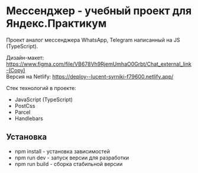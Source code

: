 # Мессенджер - учебный проект для Яндекс.Практикум

Проект аналог мессенджера WhatsApp, Telegram написанный на JS (TypeScript).

Дизайн-макет: https://www.figma.com/file/VB678Vh9RjemUmhaO0Grbt/Chat_external_link-(Copy) <br />
Версия на Netlify: https://deploy--lucent-syrniki-f79600.netlify.app/

Стек технологий в проекте:
- JavaScript (TypeScript)
- PostCss
- Parcel
- Handlebars

## Установка

- npm install - установка зависимостей
- npm run dev - запуск версии для разработки
- npm run build - сборка стабильной версии
